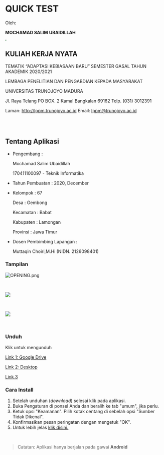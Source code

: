 # QUICK TEST

Oleh: <br>

**MOCHAMAD SALIM UBAIDILLAH**

<img src="UTM_DIKBUD.png" style="zoom:25%;" />





## KULIAH KERJA NYATA

TEMATIK “ADAPTASI KEBIASAAN BARU” SEMESTER GASAL TAHUN AKADEMIK 2020/2021<br>

LEMBAGA PENELITIAN DAN PENGABDIAN KEPADA MASYARAKAT<br>

UNIVERSITAS TRUNOJOYO MADURA<br>

Jl. Raya Telang PO BOX. 2 Kamal Bangkalan 69162 Telp. (031) 3012391<br>

Laman: http://lppm.trunojoyo.ac.id Email: lppm@trunojoyo.ac.id

<br><br>

## Tentang Aplikasi
- Pengembang :

  Mochamad Salim Ubaidillah

  170411100097 - Teknik Informatika

- Tahun Pembuatan : 2020, December

- Kelompok : 67

  Desa : Gembong

  Kecamatan : Babat

  Kabupaten : Lamongan

  Provinsi : Jawa Timur

- Dosen Pembimbing Lapangan :

  Muttaqin Choiri,M.Hi (NIDN. 2126098401)

### Tampilan

![OPENING.png](OPENING.png)

<br>

![](G2.jpeg)



<br>

![](G3.jpeg)



<br>

### Unduh

Klik untuk mengunduh

[Link 1: Google Drive](https://drive.google.com/file/d/1yhWEZyIpGwOsaGDK1VsZWnxVgOHo88Ak/view?usp=sharing)

[Link 2: Desktop](https://github.com/salimubet/LPPM-UTM-2020/raw/main/Quick-Test-LPPM-UTM-2020-K67.apk)

[Link 3](https://github.com/salimubet/LPPM-UTM-2020/blob/main/Quick-Test-LPPM-UTM-2020-K67.apk?raw=true)

### Cara Install

1. Setelah unduhan (*download*) selesai klik pada aplikasi.
2. Buka Pengaturan di ponsel Anda dan beralih ke tab "umum", jika perlu.
3. Ketuk opsi "Keamanan". Pilih kotak centang di sebelah opsi "Sumber Tidak Dikenal".
4. Konfirmasikan pesan peringatan dengan mengetuk "OK".
5. Untuk lebih jelas [klik disini.](https://www.google.com/search?q=cara+install+aplikasi+android+pihak+ke+tiga&oq=cara+install+aplikasi+android+pihak+ke+tiga&aqs=chrome..69i57j33i22i29i30.16356j0j4&sourceid=chrome&ie=UTF-8)



<br>

> Catatan: Aplikasi hanya berjalan pada gawai **Android**


